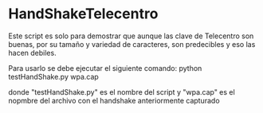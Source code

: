 # HandShakeTelecentro
Este script es solo para demostrar que aunque las clave de Telecentro son buenas, por su tamaño y variedad de caracteres, son predecibles y eso las hacen debiles. 


Para usarlo se debe ejecutar el siguiente comando:
python testHandShake.py wpa.cap

donde "testHandShake.py" es el nombre del script y
"wpa.cap" es el nopmbre del archivo con el handshake anteriormente capturado
